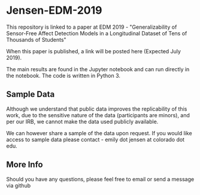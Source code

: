 # Jensen-EDM-2019
This repository is linked to a paper at EDM 2019 - "Generalizability of Sensor-Free Affect Detection Models in 
a Longitudinal Dataset of Tens of Thousands of Students"

When this paper is published, a link will be posted here (Expected July 2019).

The main results are found in the Jupyter notebook and can run directly in the notebook. The code is written in Python 3.

## Sample Data
Although we understand that public data improves the replicability of this work, due to the sensitive nature of the data (participants are minors), and per our IRB, we cannot make the data used publicly available.

We can however share a sample of the data upon request. If you would like access to sample data please contact - emily dot jensen at colorado dot edu.

## More Info
Should you have any questions, please feel free to email or send a message via github
